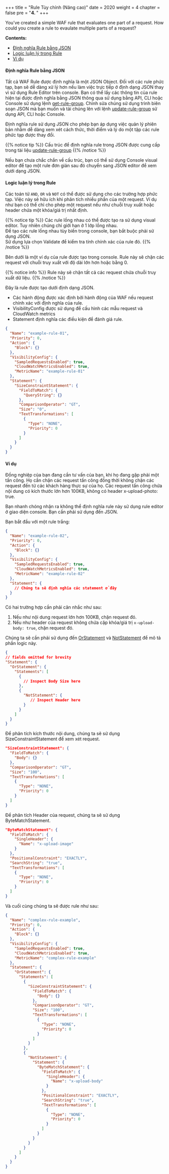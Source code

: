 +++
title = "Rule Tùy chỉnh (Nâng cao)"
date = 2020
weight = 4
chapter = false
pre = "<b>4. </b>"
+++

You’ve created a simple WAF rule that evaluates one part of a request. How could you create a rule to evaulate multiple parts of a request?

**Contents:**
- [Định nghĩa Rule bằng JSON](#định-nghĩa-rule-bằng-json)
- [Logic luận lý trong Rule](#logic-luận-lý-trong-rule)
- [Ví dụ](#ví-dụ)

#### Định nghĩa Rule bằng JSON
Tất cả WAF Rule được định nghĩa là một JSON Object. Đối với các rule phức tạp, bạn sẽ dễ dàng xử lý hơn nếu làm việc trực tiếp ở định dạng JSON thay vì sử dụng Rule Editor trên console. Bạn có thể lấy các thông tin của rule hiện tại được định nghĩa bằng JSON thông qua sử dụng bằng API, CLI hoặc Console sử dụng lệnh [get-rule-group](https://docs.aws.amazon.com/cli/latest/reference/wafv2/get-rule-group.html). Chỉnh sửa chúng sử dụng trình biên soạn JSON mà bạn muốn và tải chúng lên với lệnh [update-rule-group](https://docs.aws.amazon.com/cli/latest/reference/wafv2/update-rule-group.html) sử dụng API, CLI hoặc Console.

Định nghĩa rule sử dụng JSON cho phép bạn áp dụng việc quản lý phiên bản nhằm dễ dàng xem xét cách thức, thời điểm và lý do một tập các rule phức tạp được thay đổi.

{{% notice tip %}}
Cấu trúc để định nghĩa rule trong JSON được cung cấp trong tài liệu [update-rule-group](https://docs.aws.amazon.com/cli/latest/reference/wafv2/update-rule-group.html)
{{% /notice %}}

Nếu bạn chưa chắc chắn về cấu trúc, bạn có thể sử dụng Console visual editor để tạo một rule đơn giản sau đó chuyển sang JSON editor để xem dưới dạng JSON.

#### Logic luận lý trong Rule

Các toán tử ```AND```, ```OR``` và ```NOT``` có thể được sử dụng cho các trường hợp phức tạp. Việc này sẽ hữu ích khi phân tích nhiều phần của một request. Ví dụ như bạn có thể chỉ cho phép một request nếu như chuỗi truy xuất hoặc header chứa một khóa/giá trị nhất định.

{{% notice tip %}}
Các rule lồng nhau có thể được tạo ra sử dụng visual editor. Tuy nhiên chúng chỉ giới hạn ở 1 lớp lồng nhau.  
Để tạo các rule lồng nhau tùy biến trong console, bạn bắt buộc phải sử dụng JSON.  
Sử dụng lựa chọn Validate để kiểm tra tính chính xác của rule đó.
{{% /notice %}}

Bên dưới là một ví dụ của rule được tạo trong console. Rule này sẽ chặn các request với chuỗi truy xuất với độ dài lớn hơn hoặc bằng 0.

{{% notice info %}}
Rule này sẽ chặn tất cả các request chứa chuỗi truy xuất dữ liệu.
{{% /notice %}}

Đây là rule được tạo dưới định dạng JSON.
- Các hành động được xác định bởi hành động của WAF nếu request chính xác với định nghĩa của rule.
- VisibilityConfig được sử dụng để cấu hình các mẫu request và CloudWatch metrics
- Statement định nghĩa các điều kiện để đánh giá rule.

```json
{
  "Name": "example-rule-01",
  "Priority": 0,
  "Action": {
    "Block": {}
  },
  "VisibilityConfig": {
    "SampledRequestsEnabled": true,
    "CloudWatchMetricsEnabled": true,
    "MetricName": "example-rule-01"
  },
  "Statement": {
    "SizeConstraintStatement": {
      "FieldToMatch": {
        "QueryString": {}
      },
      "ComparisonOperator": "GT",
      "Size": "0",
      "TextTransformations": [
        {
          "Type": "NONE",
          "Priority": 0
        }
      ]
    }
  }
}
```

#### Ví dụ

Đồng nghiệp của bạn đang cần tư vấn của bạn, khi họ đang gặp phải một tấn công. Họ cần chặn các request tấn công đồng thời không chặn các request đến từ các khách hàng thực sự của họ. Các request tấn công chứa nội dung có kích thước lớn hơn 100KB, không có header x-upload-photo: true.

Bạn nhanh chóng nhận ra không thể định nghĩa rule này sử dụng rule editor ở giao diện console. Bạn cần phải sử dụng đến JSON.

Bạn bắt đầu với một rule trắng:

```json
{
  "Name": "example-rule-02",
  "Priority": 0,
  "Action": {
    "Block": {}
  },
  "VisibilityConfig": {
    "SampledRequestsEnabled": true,
    "CloudWatchMetricsEnabled": true,
    "MetricName": "example-rule-02"
  },
  "Statement": {
    // Chúng ta sẽ định nghĩa các statement ở đây
  }
}
```

Có hai trường hợp cần phải cân nhắc như sau:
1. Nếu như nội dung request lớn hơn 100KB, chặn request đó.
2. Nếu như header của request không chứa cặp khóa/giá trị ```x-upload-body: true```, chặn request đó.

Chúng ta sẽ cần phải sử dụng đến [OrStatement](https://docs.aws.amazon.com/waf/latest/developerguide/waf-rule-statement-type-or.html) và [NotStatement](https://docs.aws.amazon.com/waf/latest/developerguide/waf-rule-statement-type-not.html) để mô tả phần logic này.

```json
{
// fields omitted for brevity
"Statement": {
  "OrStatement": {
    "Statements": [
      {
        // Inspect Body Size here
      },
      {
        "NotStatement": {
           // Inspect Header here
        }
      }
    ]
  }
}
```

Để phân tích kích thước nội dung, chúng ta sẽ sử dụng SizeConstraintStatement để xem xét request.

```json
"SizeConstraintStatement": {
  "FieldToMatch": {
    "Body": {}
  },
  "ComparisonOperator": "GT",
  "Size": "100",
  "TextTransformations": [
    {
      "Type": "NONE",
      "Priority": 0
    }
  ]
}

```

Để phân tích Header của request, chúng ta sẽ sử dụng ByteMatchStatement.

```json
"ByteMatchStatement": {
  "FieldToMatch": {
    "SingleHeader": {
      "Name": "x-upload-image"
    }
  },
  "PositionalConstraint": "EXACTLY",
  "SearchString": "true",
  "TextTransformations": [
    {
      "Type": "NONE",
      "Priority": 0
    }
  ]
}
```

Và cuối cùng chúng ta sẽ được rule như sau:

```json
{
  "Name": "complex-rule-example",
  "Priority": 0,
  "Action": {
    "Block": {}
  },
  "VisibilityConfig": {
    "SampledRequestsEnabled": true,
    "CloudWatchMetricsEnabled": true,
    "MetricName": "complex-rule-example"
  },
  "Statement": {
    "OrStatement": {
      "Statements": [
        {
          "SizeConstraintStatement": {
            "FieldToMatch": {
              "Body": {}
            },
            "ComparisonOperator": "GT",
            "Size": "100",
            "TextTransformations": [
              {
                "Type": "NONE",
                "Priority": 0
              }
            ]
          }
        },
        {
          "NotStatement": {
            "Statement": {
              "ByteMatchStatement": {
                "FieldToMatch": {
                  "SingleHeader": {
                    "Name": "x-upload-body"
                  }
                },
                "PositionalConstraint": "EXACTLY",
                "SearchString": "true",
                "TextTransformations": [
                  {
                    "Type": "NONE",
                    "Priority": 0
                  }
                ]
              }
            }
          }
        }
      ]
    }
  }
}
```
